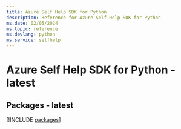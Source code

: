 ```yaml
---
title: Azure Self Help SDK for Python
description: Reference for Azure Self Help SDK for Python
ms.date: 02/05/2024
ms.topic: reference
ms.devlang: python
ms.service: selfhelp
---
```

# Azure Self Help SDK for Python - latest
## Packages - latest
[!INCLUDE [packages](self-help-index.md)]
